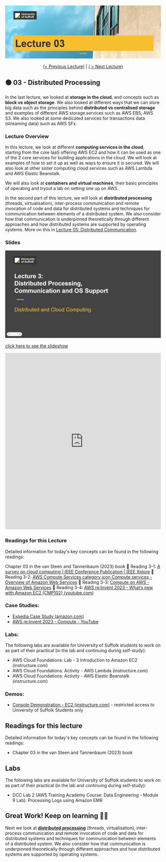 ![alt text](image.png)

<p align="center">
<a href="../02-distributed-storage/"> (< Previous Lecture)</a>  |  <a href="../03-distributed-processing/">( > Next Lecture)</a>
</p>

## 🟢 03 - Distributed Processing

In the last lecture, we looked at **storage in the cloud**, and concepts such as **block vs object storage**. We also looked at different ways that we can store big data such as the principles behind **distributed vs centralised storage** and examples of different AWS storage services such as AWS EBS, AWS S3. We also looked at some dedicated services for transactions data (streaming data) such as AWS SFx.

### Lecture Overview

In this lecture, we look at different **computing services in the cloud**, starting from the core IaaS offering AWS EC2 and how it can be used as one of the 2 core services for building applications in the cloud. We will look at examples of how to set it up as well as ways to ensure it is secured. We will also look at other sister computing cloud services such as AWS Lambda and AWS Elastic Beanstalk.

We will also look at **containers and virtual machines**, their basic principles of operating and tryout a lab on setting one up on AWS.

In the second part of this lecture, we will look at **distributed processing** (threads, virtualisation), inter-process communication and remote invocation of code and data for distributed systems and techniques for communication between elements of a distributed system. We also consider how that communication is underpinned theoretically through different approaches and how distributed systems are supported by operating systems. More on this in [Lecture 05: Distributed Communication](../05-distributed-communication/).

### Slides

[![L03-slides](image-1.png)](
    https://docs.google.com/presentation/d/10Y9EEfhKuETNoDauypW5H60Ur3xktUyfzLI0LrUhw5k/embed?start=false&loop=false&delayms=3000
)

[click here to see the slideshow](
    https://docs.google.com/presentation/d/10Y9EEfhKuETNoDauypW5H60Ur3xktUyfzLI0LrUhw5k/embed?start=false&loop=false&delayms=3000
    )

<iframe src="https://docs.google.com/presentation/d/e/2PACX-1vSbyO9ZNBGq0dCdXvceP3ltiYZLOQSdnrnra2TFOUEkYXFmDdsK3TlGZgDA04DqLq_wMS1N3WuhqhIr/embed?start=false&loop=false&delayms=3000" frameborder="0" width="100%" height="569" allowfullscreen="true" mozallowfullscreen="true" webkitallowfullscreen="true"></iframe>


### Readings for this Lecture

Detailed information for today's key concepts can be found in the following readings:

Chapter 03 in the van Steen and Tannenbaum (2023) book
📘 Reading 3-1: [A survey on cloud computing | IEEE Conference Publication | IEEE Xplore](https://ieeexplore.ieee.org/abstract/document/6921423)
📘 Reading 3-2: [AWS Compute Services category icon Compute services - Overview of Amazon Web Services](https://docs.aws.amazon.com/whitepapers/latest/aws-overview/compute-services.html)
📘 Reading 3-3: [Compute on AWS - Amazon Web Services](https://aws.amazon.com/products/compute/) 
📘 Reading 3-4: [AWS re:Invent 2023 - What’s new with Amazon EC2 (CMP102) (youtube.com)](https://www.youtube.com/watch?v=mjHw_wgJJ5g&list=PL2yQDdvlhXf-CN3ykMq_dYH9nmPRRbR7O&index=11)

### Case Studies:

* [Expedia Case Study (amazon.com)](https://aws.amazon.com/solutions/case-studies/expedia/)
* [AWS re:Invent 2023 - Compute - YouTube](https://www.youtube.com/playlist?list=PL2yQDdvlhXf-CN3ykMq_dYH9nmPRRbR7O)

### Labs:

The following labs are available for University of Suffolk students to work on as part of their practical (in the lab and continuing during self-study):

* AWS Cloud Foundations: Lab - 3 Introduction to Amazon EC2 (instructure.com) 
* AWS Cloud Foundations: Activity - AWS Lambda (instructure.com) 
* AWS Cloud Foundations: Activity - AWS Elastic Beanstalk (instructure.com) 

### Demos:

* [Console Demonstration - EC2 (instructure.com)](https://awsacademy.instructure.com/courses/78837/modules/items/7113276) - restricted access to University of Suffolk Students only






## Readings for this lecture

Detailed information for today's key concepts can be found in the following readings:

- Chapter 03 in the van Steen and Tannenbaum (2023) book

## Labs

The following labs are available for University of Suffolk students to work on as part of their practical (in the lab and continuing during self-study):

- DCC Lab 2 (AWS Training Academy Course: Data Engineering - Module 9 Lab): Processing Logs using Amazon EMR

## Great Work! Keep on learning 🎉💯
Next we look at [**distributed processing**](/workspaces/DistributedCloudComputing/04-distributed-processing/README.md) (threads, virtualisation), inter-process communication and remote invocation of code and data for distributed systems and techniques for communication between elements of a distributed system. We also consider how that communication is underpinned theoretically through different approaches and how distributed systems are supported by operating systems.